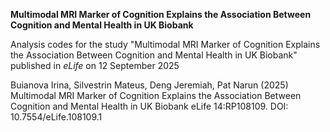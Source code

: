 **Multimodal MRI Marker of Cognition Explains the Association Between Cognition and Mental Health in UK Biobank**

Analysis codes for the study "Multimodal MRI Marker of Cognition Explains the Association Between Cognition and Mental Health in UK Biobank" published in _eLife_ on 12 September 2025

Buianova Irina, Silvestrin Mateus, Deng Jeremiah, Pat Narun (2025) Multimodal MRI Marker of Cognition Explains the Association Between Cognition and Mental Health in UK Biobank eLife 14:RP108109. DOI: 10.7554/eLife.108109.1
